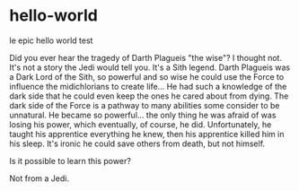 # hello-world
le epic hello world test

Did you ever hear the tragedy of Darth Plagueis "the wise"?
I thought not. It's not a story the Jedi would tell you. It's a Sith legend. Darth Plagueis was a Dark Lord of the Sith, so powerful and so wise he could use the Force to influence the midichlorians to create life... He had such a knowledge of the dark side that he could even keep the ones he cared about from dying.
The dark side of the Force is a pathway to many abilities some consider to be unnatural.
He became so powerful... the only thing he was afraid of was losing his power, which eventually, of course, he did. Unfortunately, he taught his apprentice everything he knew, then his apprentice killed him in his sleep. It's ironic he could save others from death, but not himself.

Is it possible to learn this power?

Not from a Jedi.
